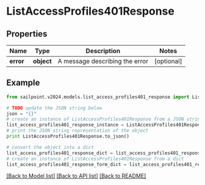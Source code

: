 # ListAccessProfiles401Response


## Properties

Name | Type | Description | Notes
------------ | ------------- | ------------- | -------------
**error** | **object** | A message describing the error | [optional] 

## Example

```python
from sailpoint.v2024.models.list_access_profiles401_response import ListAccessProfiles401Response

# TODO update the JSON string below
json = "{}"
# create an instance of ListAccessProfiles401Response from a JSON string
list_access_profiles401_response_instance = ListAccessProfiles401Response.from_json(json)
# print the JSON string representation of the object
print ListAccessProfiles401Response.to_json()

# convert the object into a dict
list_access_profiles401_response_dict = list_access_profiles401_response_instance.to_dict()
# create an instance of ListAccessProfiles401Response from a dict
list_access_profiles401_response_form_dict = list_access_profiles401_response.from_dict(list_access_profiles401_response_dict)
```
[[Back to Model list]](../README.md#documentation-for-models) [[Back to API list]](../README.md#documentation-for-api-endpoints) [[Back to README]](../README.md)


